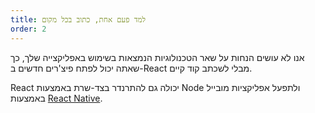 ```yaml
---
title: למד פעם אחת, כתוב בכל מקום
order: 2
---
```


אנו לא עושים הנחות על שאר הטכנולוגיות הנמצאות בשימוש באפליקצייה שלך, כך שאתה יכול לפתח פיצ'רים חדשים ב-React מבלי לשכתב קוד קיים.

React יכולה גם להתרנדר בצד-שרת באמצעות Node ולתפעל אפליקציות מובייל באמצעות [React Native](https://reactnative.dev/).
